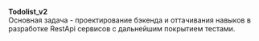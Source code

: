 <b>Todolist_v2 </br></b>
Основная задача - проектирование бэкенда и оттачивания навыков в разработке RestApi сервисов с дальнейшим покрытием тестами.
